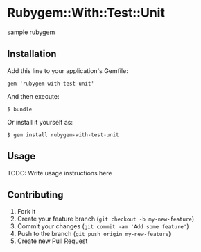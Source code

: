 # Rubygem::With::Test::Unit

sample rubygem

## Installation

Add this line to your application's Gemfile:

    gem 'rubygem-with-test-unit'

And then execute:

    $ bundle

Or install it yourself as:

    $ gem install rubygem-with-test-unit

## Usage

TODO: Write usage instructions here

## Contributing

1. Fork it
2. Create your feature branch (`git checkout -b my-new-feature`)
3. Commit your changes (`git commit -am 'Add some feature'`)
4. Push to the branch (`git push origin my-new-feature`)
5. Create new Pull Request
